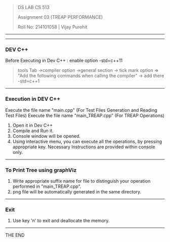 >DS LAB CS 513
>
>Assignment 03 (TREAP PERFORMANCE)
>
>Roll No: 214101058 | Vijay Purohit
----------------------------------------------------
----------------------------------------------------
### DEV C++

Before Executing in Dev C++ : enable option -std=c++11
>tools Tab
	->compiler option
		->general section
		-> tick mark option => "Add the following commands when calling the compiler"
			-> add there -std=c++1
--------------------------------------------------------
### Execution in DEV C++

Execute the file name "main.cpp" (For Test Files Generation and Reading Test Files)
Execute the file name "main_TREAP.cpp" (For TREAP Operations)
1. Open it in Dev C++
2. Compile and Run it.
3. Console window will be opened.
4. Using interactive menu, you can execute all the operations, by pressing appropriate key. 
   Necessary Instructions are provided within console only.

--------------------------------------------------------
### To Print Tree using graphViz
1. Write appropriate suffix name for file to distinguish your operation performed in "main_TREAP.cpp".
2. png file will be automatically generated in the same directory.

----------------------------------
### Exit
1. Use key 'n' to exit and deallocate the memory.
----------------------
THE END
